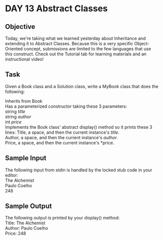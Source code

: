 # DAY 13 Abstract Classes

## Objective
Today, we're taking what we learned yesterday about Inheritance and extending it to Abstract Classes. 
Because this is a very specific Object-Oriented concept, submissions are limited to the few languages 
that use this construct. Check out the Tutorial tab for learning materials and an instructional video!

## Task 
Given a Book class and a Solution class, write a MyBook class that does the following:

Inherits from Book  
Has a parameterized constructor taking these 3 parameters:  
string *title*  
string *author*  
int *price*  
Implements the Book class' abstract display() method so it prints these 3 lines:
Title, a space, and then the current instance's *title*.  
Author, a space, and then the current instance's *author*.  
Price, a space, and then the current instance's *price.  

## Sample Input
The following input from stdin is handled by the locked stub code in your editor:  
The Alchemist  
Paulo Coelho  
248  

## Sample Output
The following output is printed by your display() method:  
Title: The Alchemist  
Author: Paulo Coelho  
Price: 248
